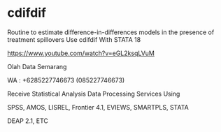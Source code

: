 # cdifdif
Routine to estimate difference-in-differences models in the presence of treatment spillovers Use cdifdif With STATA 18

https://www.youtube.com/watch?v=eGL2ksqLVuM

Olah Data Semarang

WA : +6285227746673 (085227746673)

Receive Statistical Analysis Data Processing Services Using

SPSS, AMOS, LISREL, Frontier 4.1, EVIEWS, SMARTPLS, STATA

DEAP 2.1, ETC
